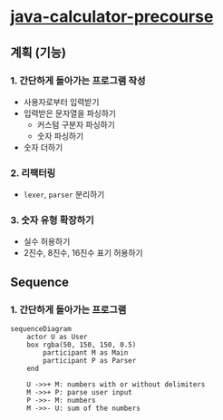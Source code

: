 # [java-calculator-precourse](https://apply.techcourse.co.kr/assignment/14/mission/43)

## 계획 (기능)

### 1. 간단하게 돌아가는 프로그램 작성

- 사용자로부터 입력받기
- 입력받은 문자열을 파싱하기
    - 커스텀 구분자 파싱하기
    - 숫자 파싱하기
- 숫자 더하기

### 2. 리팩터링

- `lexer`, `parser` 분리하기

### 3. 숫자 유형 확장하기

- 실수 허용하기
- 2진수, 8진수, 16진수 표기 허용하기

## Sequence

### 1. 간단하게 돌아가는 프로그램

```mermaid
sequenceDiagram
    actor U as User
    box rgba(50, 150, 150, 0.5)
        participant M as Main
        participant P as Parser
    end

    U ->>+ M: numbers with or without delimiters
    M ->>+ P: parse user input
    P ->>- M: numbers
    M ->>- U: sum of the numbers
```
